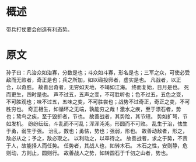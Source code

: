 # 概述
带兵打仗要会创造有利态势。

# 原文
孙子曰：凡治众如治寡，分数是也；斗众如斗寡，形名是也；三军之众，可使必受敌而无败者，奇正是也；兵之所加，如以碫投卵者，虚实是也。
凡战者，以正合，以奇胜。
故善出奇者，无穷如天地，不竭如江海。
终而复始，日月是也。
死而更生，四时是也。
声不过五，五声之变，不可胜听也；色不过五，五色之变，不可胜观也；味不过五，五味之变，不可胜尝也；战势不过奇正，奇正之变，不可胜穷也。
奇正相生，如循环之无端，孰能穷之哉！激水之疾，至于漂石者，势也；鸷鸟之疾，至于毁折者，节也。
故善战者，其势险，其节短。
势如扩弩，节如发机。
纷纷纭纭，斗乱而不可乱；浑浑沌沌，形圆而不可败。
乱生于治，怯生于勇，弱生于强。
治乱，数也；勇怯，势也；强弱，形也。
故善动敌者，形之，敌必从之；予之，敌必取之。
以利动之，以卒待之。
故善战者，求之于势，不责于人，故能择人而任势。
任势者，其战人也，如转木石。
木石之性，安则静，危则动，方则止，圆则行。
故善战人之势，如转圆石于千仞之山者，势也。